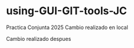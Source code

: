 # using-GUI-GIT-tools-JC
Practica Conjunta 2025
Cambio realizado en local

Cambio realizado despues
